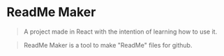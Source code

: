 # ReadMe Maker
> A project made in React with the intention of learning how to use it.

> ReadMe Maker is a tool to make "ReadMe" files for github.
